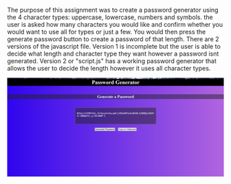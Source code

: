 The purpose of this assignment was to create a password generator using the 4 character types: uppercase, lowercase, numbers and symbols.
the user is asked how many characters you would like and confirm whether you would want to use all for types or just a few. You would then press the generate password button to create a password of that length. There are 2 versions of the javascript file. Version 1 is incomplete but the user is able to decide what length and character type they want however a password isnt generated. Version 2 or "script.js" has a working password generator that allows the user to decide the length however it uses all character types.

![](images/Password-Gen-screenshot.png)
